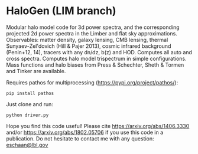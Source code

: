 # HaloGen (LIM branch)

Modular halo model code for 3d power spectra, and the corresponding projected 2d power spectra in the Limber and flat sky approximations.
Observables: matter density, galaxy lensing, CMB lensing, thermal Sunyaev-Zel'dovich (Hill & Pajer 2013), cosmic infrared background (Penin+12, 14), tracers with any dn/dz, b(z) and HOD.
Computes all auto and cross spectra. Computes halo model trispectrum in simple configurations.
Mass functions and halo biases from Press & Schechter, Sheth & Tormen and Tinker are available.

Requires pathos for multiprocessing (https://pypi.org/project/pathos/): 
```
pip install pathos
```
Just clone and run: 
```
python driver.py
```
Hope you find this code useful! Please cite https://arxiv.org/abs/1406.3330 and/or https://arxiv.org/abs/1802.05706 if you use this code in a publication. Do not hesitate to contact me with any question: eschaan@lbl.gov

